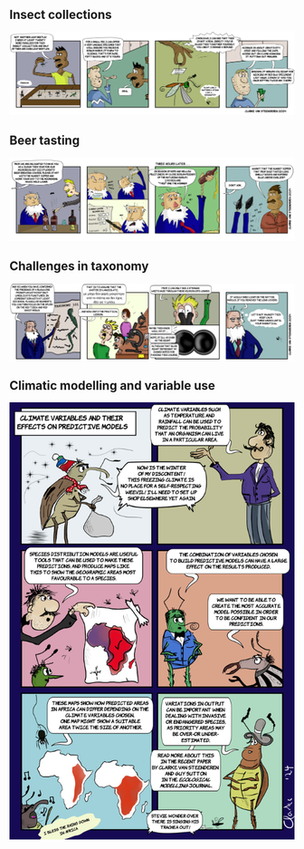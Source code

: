 
## Insect collections
![](/images/collection.png)

## Beer tasting 
![](/images/beer.png)

## Challenges in taxonomy
![](/images/taxonomy.png)

## Climatic modelling and variable use
![](/images/acp.png)
